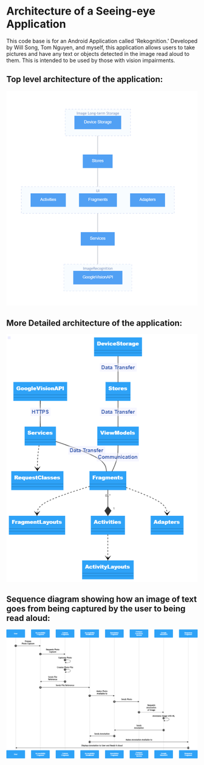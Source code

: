 # Architecture of a Seeing-eye Application

This code base is for an Android Application called 'Rekognition.' Developed by Will Song, Tom Nguyen, and myself, this application allows users to take pictures and have any text or objects detected in the image read aloud to them. This is intended to be used by those with vision impairments.

## Top level architecture of the application:
![architecture diagram](/imgs/Top_Level_Architecture.png)

## More Detailed architecture of the application:
![architecture diagram](/imgs/Detailed_Architecture.png)

## Sequence diagram showing how an image of text goes from being captured by the user to being read aloud:
<!-- <img src="https://user-images.githubusercontent.com/62970170/150383233-6d5f1bfc-9510-489e-bfdf-7942a73f9eaf.png" width="1600" height="1080"> -->
![architecture diagram](/imgs/Image_Capture_Sequence.png)
